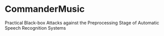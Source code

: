 # CommanderMusic
Practical Black-box Attacks against the Preprocessing Stage of Automatic Speech Recognition Systems
